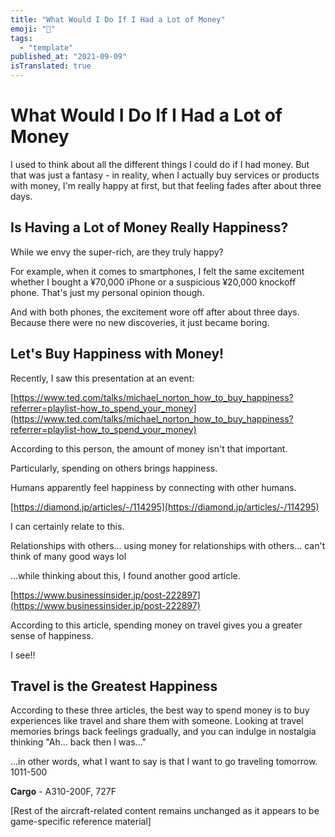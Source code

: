 ```yaml
---
title: "What Would I Do If I Had a Lot of Money"
emoji: "🤖"
tags:
  - "template"
published_at: "2021-09-09"
isTranslated: true
---
```


# What Would I Do If I Had a Lot of Money

I used to think about all the different things I could do if I had money. But that was just a fantasy - in reality, when I actually buy services or products with money, I'm really happy at first, but that feeling fades after about three days.

## **Is Having a Lot of Money Really Happiness?**

While we envy the super-rich, are they truly happy?

For example, when it comes to smartphones, I felt the same excitement whether I bought a ¥70,000 iPhone or a suspicious ¥20,000 knockoff phone. That's just my personal opinion though.

And with both phones, the excitement wore off after about three days. Because there were no new discoveries, it just became boring.

## Let's Buy Happiness with Money!

Recently, I saw this presentation at an event:

[https://www.ted.com/talks/michael_norton_how_to_buy_happiness?referrer=playlist-how_to_spend_your_money](https://www.ted.com/talks/michael_norton_how_to_buy_happiness?referrer=playlist-how_to_spend_your_money)

According to this person, the amount of money isn't that important.

Particularly, spending on others brings happiness.

Humans apparently feel happiness by connecting with other humans.

[https://diamond.jp/articles/-/114295](https://diamond.jp/articles/-/114295)

I can certainly relate to this.

Relationships with others... using money for relationships with others... can't think of many good ways lol

...while thinking about this, I found another good article.

[https://www.businessinsider.jp/post-222897](https://www.businessinsider.jp/post-222897)

According to this article, spending money on travel gives you a greater sense of happiness.

I see!!

## Travel is the Greatest Happiness

According to these three articles, the best way to spend money is to buy experiences like travel and share them with someone. Looking at travel memories brings back feelings gradually, and you can indulge in nostalgia thinking "Ah... back then I was..."

...in other words, what I want to say is that I want to go traveling tomorrow. 1011-500

**Cargo** - A310-200F, 727F

[Rest of the aircraft-related content remains unchanged as it appears to be game-specific reference material]
